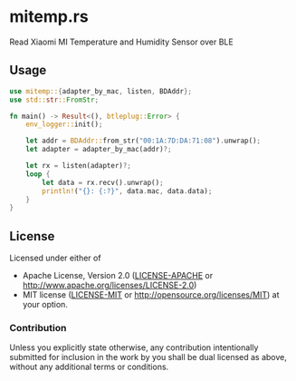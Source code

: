 # mitemp.rs

Read Xiaomi MI Temperature and Humidity Sensor over BLE

## Usage

```rust
use mitemp::{adapter_by_mac, listen, BDAddr};
use std::str::FromStr;

fn main() -> Result<(), btleplug::Error> {
    env_logger::init();

    let addr = BDAddr::from_str("00:1A:7D:DA:71:08").unwrap();
    let adapter = adapter_by_mac(addr)?;

    let rx = listen(adapter)?;
    loop {
        let data = rx.recv().unwrap();
        println!("{}: {:?}", data.mac, data.data);
    }
}
```

## License

Licensed under either of
 * Apache License, Version 2.0 ([LICENSE-APACHE](LICENSE-APACHE) or http://www.apache.org/licenses/LICENSE-2.0)
 * MIT license ([LICENSE-MIT](LICENSE-MIT) or http://opensource.org/licenses/MIT)
at your option.

### Contribution

Unless you explicitly state otherwise, any contribution intentionally submitted
for inclusion in the work by you shall be dual licensed as above, without any
additional terms or conditions.